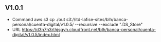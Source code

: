 ## V1.0.1
- Command
  aws s3 cp ./out s3://itd-lafise-sites/blh/banca-personal/cuenta-digital/v1.0.5/ --recursive --exclude ".DS_Store"
- URL
  https://d3n7h3rthjsgyh.cloudfront.net/blh/banca-personal/cuenta-digital/v1.0.5/index.html
